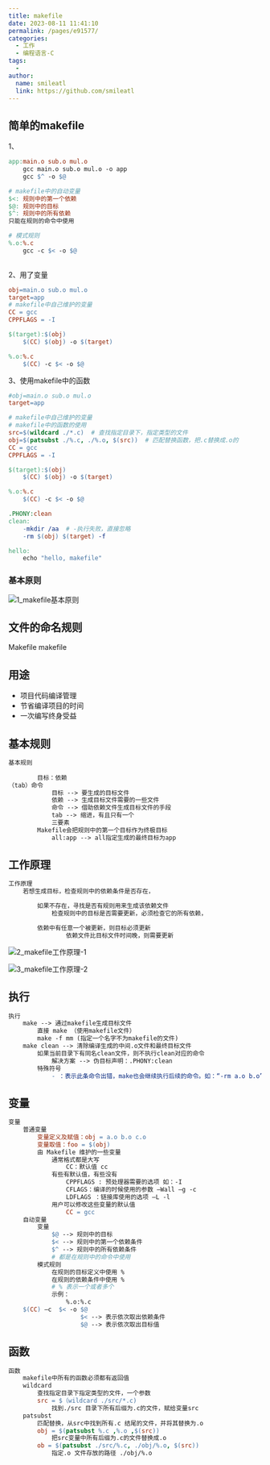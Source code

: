 ```yaml
---
title: makefile
date: 2023-08-11 11:41:10
permalink: /pages/e91577/
categories:
  - 工作
  - 编程语言-C
tags:
  - 
author: 
  name: smileatl
  link: https://github.com/smileatl
---
```

## 简单的makefile

1、

```makefile
app:main.o sub.o mul.o
	gcc main.o sub.o mul.o -o app
	gcc $^ -o $@

# makefile中的自动变量
$<: 规则中的第一个依赖
$@: 规则中的目标
$^: 规则中的所有依赖
只能在规则的命令中使用

# 模式规则
%.o:%.c
	gcc -c $< -o $@
	
```

2、用了变量

```makefile
obj=main.o sub.o mul.o
target=app
# makefile中自己维护的变量
CC = gcc
CPPFLAGS = -I

$(target):$(obj)
	$(CC) $(obj) -o $(target)

%.o:%.c
	$(CC) -c $< -o $@
```

3、使用makefile中的函数

```makefile
#obj=main.o sub.o mul.o
target=app

# makefile中自己维护的变量
# makefile中的函数的使用
src=$(wildcard ./*.c)  # 查找指定目录下，指定类型的文件
obj=$(patsubst ./%.c, ./%.o, $(src))  # 匹配替换函数，把.c替换成.o的
CC = gcc
CPPFLAGS = -I

$(target):$(obj)
	$(CC) $(obj) -o $(target)

%.o:%.c
	$(CC) -c $< -o $@

.PHONY:clean
clean:
	-mkdir /aa  # -执行失败，直接忽略
	-rm $(obj) $(target) -f

hello:
	echo "hello, makefile"
```

### 基本原则

![1_makefile基本原则](/assets/1_makefile_basic_principle.png)



## 文件的命名规则

Makefile
makefile

## 用途

- 项目代码编译管理
- 节省编译项目的时间
- 一次编写终身受益

## 基本规则

```makefile
基本规则
	
		目标：依赖
（tab）命令
			目标 --> 要生成的目标文件
			依赖 --> 生成目标文件需要的一些文件
			命令 --> 借助依赖文件生成目标文件的手段
			tab --> 缩进，有且只有一个
			三要素
		Makefile会把规则中的第一个目标作为终极目标
			all:app --> all指定生成的最终目标为app
```

## 工作原理

```makefile
工作原理
	若想生成目标，检查规则中的依赖条件是否存在，

        如果不存在，寻找是否有规则用来生成该依赖文件
            检查规则中的目标是否需要更新，必须检查它的所有依赖，

        依赖中有任意一个被更新，则目标必须更新
                依赖文件比目标文件时间晚，则需要更新
```

![2_makefile工作原理-1](/assets/2_makefile_work_principle.png)

![3_makefile工作原理-2](/assets/3_makefile_work_principle_2.png)



## 执行

```makefile
执行
	make --> 通过makefile生成目标文件
		直接 make （使用makefile文件）
		make -f mm (指定一个名字不为makefile的文件)
	make clean --> 清除编译生成的中间.o文件和最终目标文件
		如果当前目录下有同名clean文件，则不执行clean对应的命令
			解决方案 --> 伪目标声明：.PHONY:clean
		特殊符号
			- ：表示此条命令出错，make也会继续执行后续的命令。如：“-rm a.o b.o”
```

## 变量

```makefile
变量
	普通变量
		变量定义及赋值：obj = a.o b.o c.o
		变量取值：foo = $(obj)
		由 Makefile 维护的一些变量
			通常格式都是大写
				CC：默认值 cc
			有些有默认值，有些没有
				CPPFLAGS : 预处理器需要的选项 如：-I
				CFLAGS：编译的时候使用的参数 –Wall –g -c
				LDFLAGS ：链接库使用的选项 –L -l
			用户可以修改这些变量的默认值
				CC = gcc
	自动变量
		变量
			$@ --> 规则中的目标
			$< --> 规则中的第一个依赖条件
			$^ --> 规则中的所有依赖条件
			# 都是在规则中的命令中使用
		模式规则
			在规则的目标定义中使用 %
			在规则的依赖条件中使用 %
			# % 表示一个或者多个
			示例：
				%.o:%.c
	$(CC) –c  $< -o $@
					$< --> 表示依次取出依赖条件
					$@ --> 表示依次取出目标值
```

## 函数

```makefile
函数
	makefile中所有的函数必须都有返回值
	wildcard
		查找指定目录下指定类型的文件，一个参数
		src = $（wildcard ./src/*.c)
			找到./src 目录下所有后缀为.c的文件，赋给变量src
	patsubst
		匹配替换，从src中找到所有.c 结尾的文件，并将其替换为.o
		obj = $(patsubst %.c ,%.o ,$(src))
			把src变量中所有后缀为.c的文件替换成.o
		ob = $(patsubst ./src/%.c, ./obj/%.o, $(src))
			指定.o 文件存放的路径 ./obj/%.o
```

